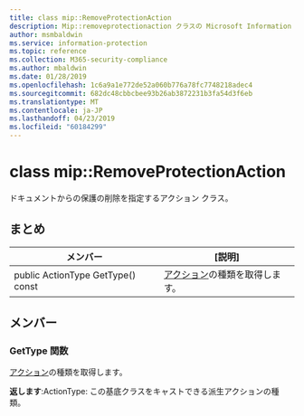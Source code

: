 ```yaml
---
title: class mip::RemoveProtectionAction
description: Mip::removeprotectionaction クラスの Microsoft Information Protection (MIP) SDK について説明します。
author: msmbaldwin
ms.service: information-protection
ms.topic: reference
ms.collection: M365-security-compliance
ms.author: mbaldwin
ms.date: 01/28/2019
ms.openlocfilehash: 1c6a9a1e772de52a060b776a78fc7748218adec4
ms.sourcegitcommit: 682dc48cbbcbee93b26ab3872231b3fa54d3f6eb
ms.translationtype: MT
ms.contentlocale: ja-JP
ms.lasthandoff: 04/23/2019
ms.locfileid: "60184299"
---
```

# <a name="class-mipremoveprotectionaction"></a>class mip::RemoveProtectionAction 
ドキュメントからの保護の削除を指定するアクション クラス。
  
## <a name="summary"></a>まとめ
 メンバー                        | [説明]                                
--------------------------------|---------------------------------------------
public ActionType GetType() const  |  [アクション](class_mip_action.md)の種類を取得します。

## <a name="members"></a>メンバー

### <a name="gettype-function"></a>GetType 関数    
[アクション](class_mip_action.md)の種類を取得します。  

**返します**:ActionType: この基底クラスをキャストできる派生アクションの種類。
